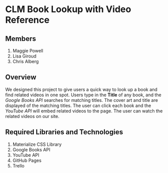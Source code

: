 # CLM Book Lookup with Video Reference

## Members

1. Maggie Powell
2. Lisa Giroud
3. Chris Alberg

## Overview

We designed this project to give users a quick way to look up a book and find related videos in one spot. Users type in the **Title** of any book, and the *Google Books API* searches for matching titles. The cover art and title are displayed of the matching titles. The user can click each book and the *YouTube API* will embed related videos to the page. The user can watch the related videos on our site.

## Required Libraries and Technologies

1. Materialize CSS Library
2. Google Books API
3. YouTube API
4. GitHub Pages
5. Trello




